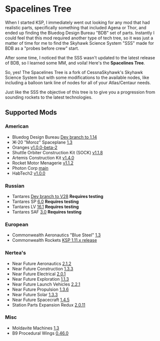 
# Spacelines Tree

When I started KSP, I immediately went out looking for any mod that had realistic parts, specifically something that included Agena or Thor, and ended up finding the Bluedog Design Bureau "BDB" set of parts. Instantly I could feel that this mod required another type of tech tree, so it was just a matter of time for me to find the Skyhawk Science System "SSS" made for BDB as a "probes before crew" start.

After some time, I noticed that the SSS wasn't updated to the latest release of BDB, so I learned some MM, and voila! Here's the **Spacelines Tree**.

So, yes! The Spacelines Tree is a fork of CessnaSkyhawk's Skyhawk Science System but with some modifications to the available nodes, like including a balloon tank line of nodes for all of your Atlas/Centaur needs.

Just like the SSS the objective of this tree is to give you a progression from sounding rockets to the latest technologies.

## Supported Mods

### American
* Bluedog Design Bureau [Dev branch to 1.14](https://github.com/CobaltWolf/Bluedog-Design-Bureau/tree/1.14-Development)
* Ж-20 "Moroz" Spaceplane [1.3](https://github.com/AstroWell/X-20-Moroz-Spaceplane/releases/tag/1.3)
* Oranges [v1.0.0-beta-2](https://github.com/EStreetRockets/ORANGES/releases/tag/v1.0.0-beta-2)
* Shuttle Orbiter Construction Kit (SOCK)  [v1.1.8](https://github.com/benjee10/Shuttle-Orbiter-Construction-Kit)
* Artemis Construction Kit [v1.4.0](https://github.com/benjee10/Benjee10_Orion/releases/)
* Rocket Motor Menagerie [v1.1.2](https://github.com/EStreetRockets/RocketMotorMenagerie/releases)
* Photon Corp [main](https://github.com/DylanSemrau/Photon-Corp)
* HabTech2 [v1.0.0](https://github.com/benjee10/HabTech2/releases/tag/1.0.0)

### Russian
* Tantares [Dev branch to V28](https://github.com/Tantares/Tantares) **Requires testing**
* Tantares SP [6.0](https://github.com/Tantares/TantaresSP/releases/tag/v6.0) **Requires testing**
* Tantares LV [16.1](https://github.com/Tantares/TantaresLV/releases/tag/v16.1) **Requires testing**
* Tantares SAF [3.0](https://github.com/Tantares/TantaresSAF/releases/tag/v3.0) **Requires testing**

### European
* Commonwealth Aeronautics "Blue Steel" [1.3](https://github.com/AstroWell/BlueSteel/releases)
* Commonwealth Rockets [KSP 1.11.x release](https://github.com/Tantares/CRE/releases)

### Nertea's
* Near Future Aeronautics [2.1.2](https://github.com/post-kerbin-mining-corporation/NearFutureAeronautics/releases/tag/2.1.2)
* Near Future Construction [1.3.3](https://github.com/post-kerbin-mining-corporation/NearFutureConstruction/releases/tag/1.3.3)
* Near Future Electrical [2.0.1](https://github.com/post-kerbin-mining-corporation/NearFutureElectrical/releases/tag/2.0.1)
* Near Future Exploration [1.1.3](https://github.com/post-kerbin-mining-corporation/NearFutureExploration/releases/tag/1.1.3)
* Near Future Launch Vehicles [2.2.1](https://github.com/post-kerbin-mining-corporation/NearFutureLaunchVehicles/releases/tag/2.2.1)
* Near Future Propulsion [1.3.6](https://github.com/post-kerbin-mining-corporation/NearFuturePropulsion/releases/tag/1.3.6)
* Near Future Solar [1.3.3](https://github.com/post-kerbin-mining-corporation/NearFutureSolar/releases/tag/1.3.3)
* Near Future Spacecraft [1.4.5](https://github.com/post-kerbin-mining-corporation/NearFutureSpacecraft/releases/tag/1.4.5)
* Station Parts Expansion Redux [2.0.11](https://github.com/post-kerbin-mining-corporation/StationPartsExpansionRedux/releases/tag/2.0.11)

### Misc
* Moldavite Machines [1.3](https://github.com/JadeOfMaar/MoldaviteMachines/releases)
* B9 Procedural Wings [0.46.0](https://github.com/B9-Procedural-Wings/B9-PWings-Modified/releases)
